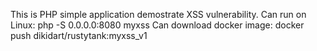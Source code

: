 This is PHP simple application demostrate XSS vulnerability.
Can run on Linux: php -S 0.0.0.0:8080 myxss
Can download docker image: docker push dikidart/rustytank:myxss_v1
